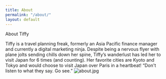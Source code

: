 ```yaml
---
title: About
permalink: "/about/"
layout: default
---
```


About Tiffy

Tiffy is a travel planning freak, formerly an Asia Pacific finance manager and currently a digital marketing ninja. Despite being a nervous flyer with plane jolts sending chills down her spine, Tiffy’s wanderlust has led her to visit Japan for 6 times (and counting). Her favorite cities are Kyoto and Tokyo and would choose to visit Japan over Paris in a heartbeat! 
“Don't listen to what they say. Go see.”
![about.jpg](/uploads/about.jpg)
